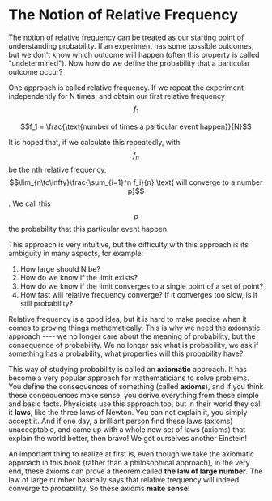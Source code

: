 # The Notion of Relative Frequency

The notion of relative frequency can be treated as our starting point of understanding probability. If an experiment has some possible outcomes, but we don't know which outcome will happen (often this property is called "undetermined"). Now how do we define the probability that a particular outcome occur?

One approach is called relative frequency. If we repeat the experiment independently for N times, and obtain our first relative frequency $$f_1$$

$$f_1 = \frac{\text{number of times a particular event happen}}{N}$$

It is hoped that, if we calculate this repeatedly, with $$f_n$$ be the nth relative frequency, $$\lim_{n\to\infty}\frac{\sum_{i=1}^n f_i}{n} \text{ will converge to a number p}$$. We call this $$p$$ the probability that this particular event happen.

This approach is very intuitive, but the difficulty with this approach is its ambiguity in many aspects, for example:

1. How large should N be?
2. How do we know if the limit exists?
3. How do we know if the limit converges to a single point of a set of point?
4. How fast will relative frequency converge? If it converges too slow, is it still probability?

Relative frequency is a good idea, but it is hard to make precise when it comes to proving things mathematically. This is why we need the axiomatic approach ---- we no longer care about the meaning of probability, but the consequence of probability. We no longer ask what is probability, we ask if something has a probability, what properties will this probability have?

This way of studying probability is called an **axiomatic** approach. It has become a very popular approach for mathematicians to solve problems. You define the consequences of something (called **axioms**), and if you think these consequences make sense, you derive everything from these simple and basic facts. Physicists use this approach too, but in their world they call it **laws**, like the three laws of Newton. You can not explain it, you simply accept it. And if one day, a brilliant person find these laws (axioms) unacceptable, and came up with a whole new set of laws (axioms) that explain the world better, then bravo! We got ourselves another Einstein!

An important thing to realize at first is, even though we take the axiomatic approach in this book (rather than a philosophical approach), in the very end, these axioms can prove a theorem called **the law of large number**. The law of large number basically says that relative frequency will indeed converge to probability. So these axioms **make sense**!